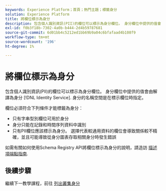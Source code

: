 ```yaml
---
keywords: Experience Platform；首頁；熱門主題；標籤身分
solution: Experience Platform
title: 將欄位標示為身分
description: 包含個人識別資訊(PII)的欄位可以標示為身分欄位。 身分欄位中提供的值會由Identity Service解譯為身分。 身分的名稱空間是在標示欄位時指定。
exl-id: f0b3f18b-7302-4a0b-b444-2d4b59787681
source-git-commit: 6d01bb4c5212ed1bb69b9a04c6bfafaad4b108f9
workflow-type: tm+mt
source-wordcount: '196'
ht-degree: 1%

---
```


# 將欄位標示為身分

包含個人識別資訊(PII)的欄位可以標示為身分欄位。 身分欄位中提供的值會由解譯為身分 [!DNL Identity Service]. 身分的名稱空間是在標示欄位時指定。

欄位必須符合下列條件才能標籤為身分：

- 只有字串型別欄位可用於身分
- 身分只能在記錄和時間序列資料中識別
- 只有PII欄位應該標示為身分。 選擇代表較通用資料的欄位會導致關係較不精確，並且可能導致從身分圖表存取相關身分時發生錯誤

如需有關如何使用Schema Registry API將欄位標示為身分的說明，請造訪 [描述項端點指南](../../xdm/api/descriptors.md#create).

## 後續步驟

繼續下一教學課程，前往 [列出叢集身分](./list-cluster-identites.md)
